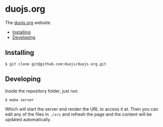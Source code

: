 
# duojs.org

The [duojs.org](http://duojs.org) website.

- [Installing](#installing)
- [Developing](#developing)

## Installing

    $ git clone git@github.com:duojs/duojs.org.git

## Developing

Inside the repository folder, just run:

    $ make server

Which will start the server and render the URL to access it at. Then you can edit any of the files in `./src` and refresh the page and the content will be updated automatically.
